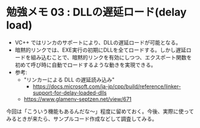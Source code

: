 # 勉強メモ 03 : DLLの遅延ロード(delay load)

- VC++ ではリンカのサポートにより、DLLの遅延ロードが可能となる。
- 暗黙的リンクでは、EXE実行の初期にDLLを全てロードする。しかし遅延ロードを組み込むことで、暗黙的リンクを有効にしつつ、エクスポート関数を初めて呼び時に自動でロードするような動きを実現できる。
- 参考:
  - "リンカーによる DLL の遅延読み込み"
    - https://docs.microsoft.com/ja-jp/cpp/build/reference/linker-support-for-delay-loaded-dlls
  - https://www.glamenv-septzen.net/view/671

今回は「こういう機能もあるんだな～」程度に留めておく。今後、実際に使ってみるときが来たら、サンプルコード作成などして調査してみる。


